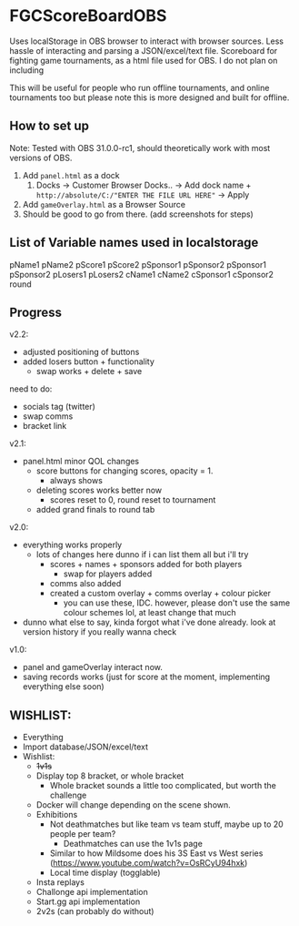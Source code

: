 # FGCScoreBoardOBS

Uses localStorage in OBS browser to interact with browser sources. Less hassle of interacting and parsing a JSON/excel/text file. 
Scoreboard for fighting game tournaments, as a html file used for OBS. I do not plan on including 

This will be useful for people who run offline tournaments, and online tournaments too but please note this is more designed and built for offline. 

## How to set up
Note: Tested with OBS 31.0.0-rc1, should theoretically work with most versions of OBS.

1. Add ```panel.html``` as a dock
   1. Docks -> Customer Browser Docks.. -> Add dock name + ```http://absolute/C:/"ENTER THE FILE URL HERE"``` -> Apply
2. Add ```gameOverlay.html``` as a Browser Source
3. Should be good to go from there. (add screenshots for steps)

## List of Variable names used in localstorage
pName1
pName2
pScore1
pScore2
pSponsor1
pSponsor2
pSponsor1
pSponsor2
pLosers1
pLosers2
cName1
cName2
cSponsor1
cSponsor2
round

## Progress
v2.2: 
- adjusted positioning of buttons
- added losers button + functionality   
  - swap works + delete + save

need to do:
- socials tag (twitter)
- swap comms 
- bracket link

v2.1:
- panel.html minor QOL changes
  - score buttons for changing scores, opacity = 1. 
    - always shows
  - deleting scores works better now
    - scores reset to 0, round reset to tournament 
  - added grand finals to round tab

v2.0:
- everything works properly
  - lots of changes here dunno if i can list them all but i'll try
    - scores + names + sponsors added for both players
      - swap for players added
    - comms also added
    - created a custom overlay + comms overlay + colour picker
      - you can use these, IDC. however, please don't use the same colour schemes lol, at least change that much 
- dunno what else to say, kinda forgot what i've done already. look at version history if you really wanna check

v1.0:
- panel and gameOverlay interact now. 
- saving records works (just for score at the moment, implementing everything else soon)

## WISHLIST:
- Everything
- Import database/JSON/excel/text
- Wishlist: 
  - ~~1v1s~~
  - Display top 8 bracket, or whole bracket
    - Whole bracket sounds a little too complicated, but worth the challenge
  - Docker will change depending on the scene shown. 
  - Exhibitions
    - Not deathmatches but like team vs team stuff, maybe up to 20 people per team?
      - Deathmatches can use the 1v1s page
    - Similar to how Mildsome does his 3S East vs West series (https://www.youtube.com/watch?v=OsRCyU94hxk) 
    - Local time display (togglable) 
  - Insta replays 
  - Challonge api implementation 
  - Start.gg api implementation
  - 2v2s (can probably do without)